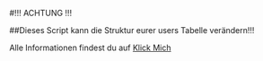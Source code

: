 #!!! ACHTUNG !!! 

##Dieses Script kann die Struktur eurer users Tabelle verändern!!!





Alle Informationen findest du auf [Klick Mich](https://github.com/vCAD-Systems/vCAD-Sync)
